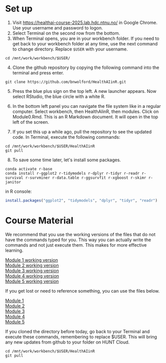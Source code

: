# Set up

1. Visit https://healthai-course-2025.lab.hdc.ntnu.no/ in Google Chrome. Use your username and password to logon.  
2. Select Terminal on the second row from the bottom.  
3. When Terminal opens, you are in your workbench folder. If you need to get back to your workbench folder at any time, use the next command to change directory. Replace `$USER` with your username.  

```
cd /mnt/work/workbench/$USER/
```  

4. Clone the github repository by copying the following command into the terminal and press enter.  

```
git clone https://github.com/bnwolford/HealthAIinR.git
```

5. Press the blue plus sign on the top left. A new launcher appears. Now select RStudio, the blue circle with a white R.
6. In the bottom left panel you can navigate the file system like in a regular computer. Select workbench, then HealthAIinR, then modules. Click on Module0.Rmd. This is an R Markdown document. It will open in the top left of the screen.

7. If you set this up a while ago, pull the repository to see the updated code. In Terminal, execute the following commands:
```
cd /mnt/work/workbench/$USER/HealthAIinR
git pull
```

8. To save some time later, let's install some packages. 

```
conda activate r-base
conda install r-ggplot2 r-tidymodels r-dplyr r-tidyr r-readr r-survival r-survminer r-data.table r-ggsurvfit r-xgboost r-skimr r-janitor
```

in R console:
```R
install.packages("ggplot2", "tidymodels", "dplyr", "tidyr", "readr")
```

# Course Material  

We recommend that you use the working versions of the files that do not have the commands typed for you. This way you can actually write the commands and not just execute them. This makes for more effective learning.

[Module 1 working version](https://github.com/bnwolford/HealthAIinR/blob/main/modules/Module1.Rmd)  
[Module 2 working version](https://github.com/bnwolford/HealthAIinR/blob/main/modules/Module2.Rmd)  
[Module 3 working version](https://github.com/bnwolford/HealthAIinR/blob/main/modules/Module3.Rmd)  
[Module 4 working version](https://github.com/bnwolford/HealthAIinR/blob/main/modules/Module4.Rmd)  
[Module 5 working version](https://github.com/bnwolford/HealthAIinR/blob/main/modules/Module5.Rmd)  

If you get lost or need to reference something, you can use the files below.

[Module 1](https://github.com/bnwolford/HealthAIinR/blob/main/modules/Module1_working.Rmd)  
[Module 2](https://github.com/bnwolford/HealthAIinR/blob/main/modules/Module2_working.Rmd)  
[Module 3](https://github.com/bnwolford/HealthAIinR/blob/main/modules/Module3_working.Rmd)  
[Module 4](https://github.com/bnwolford/HealthAIinR/blob/main/modules/Module4_working.Rmd)  
[Module 5](https://github.com/bnwolford/HealthAIinR/blob/main/modules/Module5_working.Rmd)  

If you cloned the directory before today, go back to your Terminal and execute these commands, remembering to replace $USER. This will bring any new updates from github to your folder on HUNT Cloud.  
```
cd /mnt/work/workbench/$USER/HealthAIinR
git pull
```  
